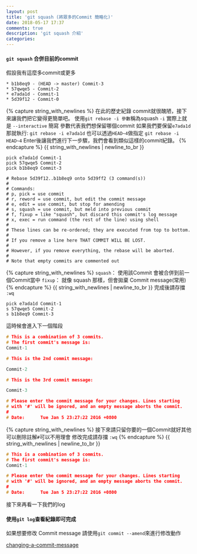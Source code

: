 ```yaml
---
layout: post
title: 'git squash (將眾多的Commit 簡略化)'
date: 2018-05-17 17:37
comments: true
description: 'git squash 介紹'
categories:
---
```

#### `git squash` 合併目前的commit
假設我有這麼多commit或更多
```
* b1b8eq9 - (HEAD -> master) Commit-3
* 57qwqe5 - Commit-2
* e7ada1d - Commit-1
* 5d39f12 - Commit-0
```
{% capture string_with_newlines %}
在此的歷史紀錄 commit就很醜陋，接下來讓我們把它變得更簡單吧。
使用`git rebase -i 參數`稱為squash
`-i` 實際上就是 `--interactive` 簡寫 參數代表我們想保留哪個commit
如果我們要保留`e7ada1d`那就執行:
`git rebase -i e7ada1d`
也可以透過`HEAD~4`做指定
`git rebase -i HEAD~4`
Enter後讓我們進行下一步驟，我們會看到類似這樣的commit紀錄。
{% endcapture %}
{{ string_with_newlines | newline_to_br }}

```
pick e7ada1d Commit-1
pick 57qwqe5 Commit-2
pick b1b8eq9 Commit-3

# Rebase 5d39f12..b1b8eq9 onto 5d39ff2 (3 command(s))
#
# Commands:
# p, pick = use commit
# r, reword = use commit, but edit the commit message
# e, edit = use commit, but stop for amending
# s, squash = use commit, but meld into previous commit
# f, fixup = like "squash", but discard this commit's log message
# x, exec = run command (the rest of the line) using shell
#
# These lines can be re-ordered; they are executed from top to bottom.
#
# If you remove a line here THAT COMMIT WILL BE LOST.
#
# However, if you remove everything, the rebase will be aborted.
#
# Note that empty commits are commented out
```
{% capture string_with_newlines %}
`squash`： 使用該Commit 會被合併到前一個Commit當中
`fixup`： 就像 squash 那樣，但會拋棄 Commit message(常用)
{% endcapture %}
{{ string_with_newlines | newline_to_br }}
完成後請存擋 `:wq`
```
pick e7ada1d Commit-1
s 57qwqe5 Commit-2
s b1b8eq9 Commit-3
```
這時候會進入下一個階段
```c
# This is a combination of 3 commits.
# The first commit's message is:
Commit-1

# This is the 2nd commit message:

Commit-2

# This is the 3rd commit message:

Commit-3

# Please enter the commit message for your changes. Lines starting
# with '#' will be ignored, and an empty message aborts the commit.
#
# Date:      Tue Jan 5 23:27:22 2016 +0800
```
{% capture string_with_newlines %}
接下來請只留你要的一個Commit就好其他可以刪除註解`#`可以不用理會
修改完成請存擋 `:wq`
{% endcapture %}
{{ string_with_newlines | newline_to_br }}

```c
# This is a combination of 3 commits.
# The first commit's message is:
Commit-1

# Please enter the commit message for your changes. Lines starting
# with '#' will be ignored, and an empty message aborts the commit.
#
# Date:      Tue Jan 5 23:27:22 2016 +0800
```
接下來再看一下我們的log
#### 使用`git log`查看紀錄即可完成
如果想要修改 Commit message 請使用`git commit --amend`來進行修改動作

[changing-a-commit-message](https://help.github.com/articles/changing-a-commit-message/)